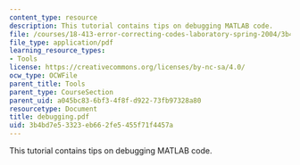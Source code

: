 ```yaml
---
content_type: resource
description: This tutorial contains tips on debugging MATLAB code.
file: /courses/18-413-error-correcting-codes-laboratory-spring-2004/3b4bd7e53323eb662fe5455f71f4457a_debugging.pdf
file_type: application/pdf
learning_resource_types:
- Tools
license: https://creativecommons.org/licenses/by-nc-sa/4.0/
ocw_type: OCWFile
parent_title: Tools
parent_type: CourseSection
parent_uid: a045bc83-6bf3-4f8f-d922-73fb97328a80
resourcetype: Document
title: debugging.pdf
uid: 3b4bd7e5-3323-eb66-2fe5-455f71f4457a
---
```

This tutorial contains tips on debugging MATLAB code.